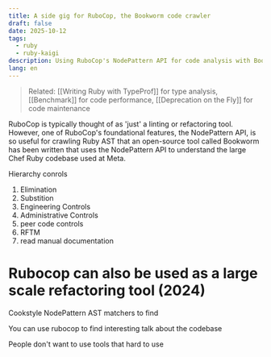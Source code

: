 ```yaml
---
title: A side gig for RuboCop, the Bookworm code crawler
draft: false
date: 2025-10-12
tags:
  - ruby
  - ruby-kaigi
description: Using RuboCop's NodePattern API for code analysis with Bookworm
lang: en
---
```


> Related: [[Writing Ruby with TypeProf]] for type analysis, [[Benchmark]] for code performance, [[Deprecation on the Fly]] for code maintenance

RuboCop is typically thought of as 'just' a linting or refactoring tool. However, one of RuboCop's foundational features, the NodePattern API, is so useful for crawling Ruby AST that an open-source tool called Bookworm has been written that uses the NodePattern API to understand the large Chef Ruby codebase used at Meta.

Hierarchy conrols

1. Elimination
2. Substition
3. Engineering Controls
4. Administrative Controls
 1. peer code controls
5. RFTM
 1. read manual documentation

# Rubocop can also be used as a large scale refactoring tool (2024)

Cookstyle
NodePattern AST matchers to find

You can use rubocop to find interesting talk about the codebase

People don't want to use tools that hard to use

